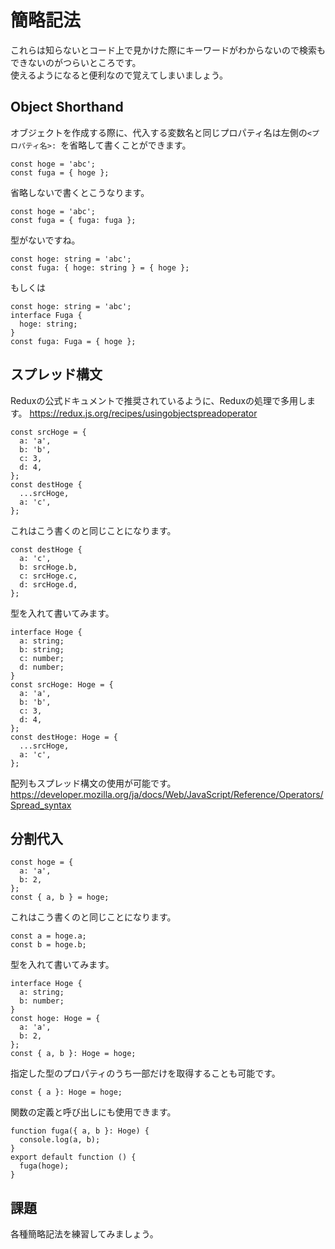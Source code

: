 # 簡略記法
これらは知らないとコード上で見かけた際にキーワードがわからないので検索もできないのがつらいところです。  
使えるようになると便利なので覚えてしまいましょう。  

## Object Shorthand
オブジェクトを作成する際に、代入する変数名と同じプロパティ名は左側の`<プロパティ名>: `を省略して書くことができます。
```
const hoge = 'abc';
const fuga = { hoge };
```
省略しないで書くとこうなります。
```
const hoge = 'abc';
const fuga = { fuga: fuga };
```
型がないですね。
```
const hoge: string = 'abc';
const fuga: { hoge: string } = { hoge };
```
もしくは
```
const hoge: string = 'abc';
interface Fuga {
  hoge: string;
}
const fuga: Fuga = { hoge };
```

## スプレッド構文
Reduxの公式ドキュメントで推奨されているように、Reduxの処理で多用します。
https://redux.js.org/recipes/usingobjectspreadoperator
```
const srcHoge = {
  a: 'a',
  b: 'b',
  c: 3,
  d: 4,
};
const destHoge {
  ...srcHoge,
  a: 'c',
};
```
これはこう書くのと同じことになります。
```
const destHoge {
  a: 'c',
  b: srcHoge.b,
  c: srcHoge.c,
  d: srcHoge.d,
};
```
型を入れて書いてみます。
```
interface Hoge {
  a: string;
  b: string;
  c: number;
  d: number;
}
const srcHoge: Hoge = {
  a: 'a',
  b: 'b',
  c: 3,
  d: 4,
};
const destHoge: Hoge = {
  ...srcHoge,
  a: 'c',
};
```

配列もスプレッド構文の使用が可能です。
https://developer.mozilla.org/ja/docs/Web/JavaScript/Reference/Operators/Spread_syntax

## 分割代入
```
const hoge = {
  a: 'a',
  b: 2,
};
const { a, b } = hoge;
```
これはこう書くのと同じことになります。
```
const a = hoge.a;
const b = hoge.b;
```
型を入れて書いてみます。
```
interface Hoge {
  a: string;
  b: number;
}
const hoge: Hoge = {
  a: 'a',
  b: 2,
};
const { a, b }: Hoge = hoge;
```
指定した型のプロパティのうち一部だけを取得することも可能です。
```
const { a }: Hoge = hoge;
```
関数の定義と呼び出しにも使用できます。
```
function fuga({ a, b }: Hoge) {
  console.log(a, b);
}
export default function () {
  fuga(hoge);
}
```

## 課題
各種簡略記法を練習してみましょう。
